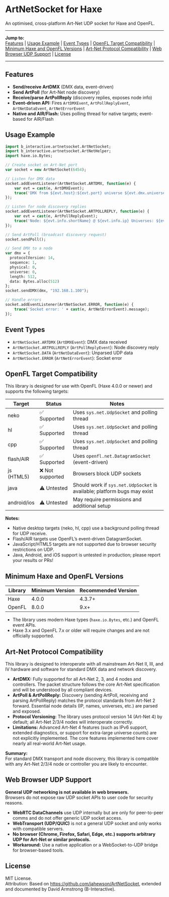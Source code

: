 # ArtNetSocket for Haxe

An optimised, cross-platform Art-Net UDP socket for Haxe and OpenFL.

---

**Jump to:**  
[Features](#features) | [Usage Example](#usage-example) | [Event Types](#event-types) | [OpenFL Target Compatibility](#openfl-target-compatibility) | [Minimum Haxe and OpenFL Versions](#minimum-haxe-and-openfl-versions) | [Art-Net Protocol Compatibility](#art-net-protocol-compatibility) | [Web Browser UDP Support](#web-browser-udp-support) | [License](#license)

---

## Features

- **Send/receive ArtDMX** (DMX data, event-driven)
- **Send ArtPoll** (for Art-Net node discovery)
- **Receive/parse ArtPollReply** (discovery replies, exposes node info)
- **Event-driven API:** Fires `ArtDMXEvent`, `ArtPollReplyEvent`, `ArtNetDataEvent`, `ArtNetErrorEvent`
- **Native and AIR/Flash:** Uses polling thread for native targets; event-based for AIR/Flash

## Usage Example

```haxe
import b_interactive.artnetsocket.ArtNetSocket;
import b_interactive.artnetsocket.ArtNetHelper;
import haxe.io.Bytes;

// Create socket on Art-Net port
var socket = new ArtNetSocket(6454);

// Listen for DMX data
socket.addEventListener(ArtNetSocket.ARTDMX, function(e) {
    var evt = cast(e, ArtDMXEvent);
    trace('DMX from ${evt.host}:${evt.port} universe ${evt.dmx.universe} data size: ${evt.dmx.length}');
});

// Listen for node discovery replies
socket.addEventListener(ArtNetSocket.ARTPOLLREPLY, function(e) {
    var evt = cast(e, ArtPollReplyEvent);
    trace('Node: ${evt.info.shortName} @ ${evt.info.ip} Universes: ${evt.info.numPorts}');
});

// Send ArtPoll (broadcast discovery request)
socket.sendPoll();

// Send DMX to a node
var dmx = {
  protocolVersion: 14,
  sequence: 1,
  physical: 0,
  universe: 0,
  length: 512,
  data: Bytes.alloc(512)
};
socket.sendDMX(dmx, "192.168.1.100");

// Handle errors
socket.addEventListener(ArtNetSocket.ERROR, function(e) {
    trace('Socket error: ' + cast(e, ArtNetErrorEvent).message);
});
```

## Event Types

- `ArtNetSocket.ARTDMX` (`ArtDMXEvent`): DMX data received
- `ArtNetSocket.ARTPOLLREPLY` (`ArtPollReplyEvent`): Node discovery reply
- `ArtNetSocket.DATA` (`ArtNetDataEvent`): Unparsed UDP data
- `ArtNetSocket.ERROR` (`ArtNetErrorEvent`): Socket error

## OpenFL Target Compatibility

This library is designed for use with OpenFL (Haxe 4.0.0 or newer) and supports the following targets:

| Target         | Status         | Notes                                                         |
|----------------|---------------|---------------------------------------------------------------|
| neko           | ✅ Supported   | Uses `sys.net.UdpSocket` and polling thread                  |
| hl             | ✅ Supported   | Uses `sys.net.UdpSocket` and polling thread                  |
| cpp            | ✅ Supported   | Uses `sys.net.UdpSocket` and polling thread                  |
| flash/AIR      | ✅ Supported   | Uses `openfl.net.DatagramSocket` (event-driven)              |
| js (HTML5)     | ❌ Not supported | Browsers block UDP sockets                                  |
| java           | ⚠️ Untested    | Should work if `sys.net.UdpSocket` is available; platform bugs may exist |
| android/ios    | ⚠️ Untested    | May require permissions and additional setup                 |

**Notes:**
- Native desktop targets (neko, hl, cpp) use a background polling thread for UDP receive.
- Flash/AIR targets use OpenFL’s event-driven DatagramSocket.
- JavaScript/HTML5 targets are not supported due to browser security restrictions on UDP.
- Java, Android, and iOS support is untested in production; please report your results or PRs!

## Minimum Haxe and OpenFL Versions

| Library | Minimum Version | Recommended Version         |
|---------|----------------|----------------------------|
| Haxe    | 4.0.0          | 4.3.7+                     |
| OpenFL  | 8.0.0          | 9.x+                       |

- The library uses modern Haxe types (`haxe.io.Bytes`, etc.) and OpenFL event APIs.
- Haxe 3.x and OpenFL 7.x or older will require changes and are not officially supported.

## Art-Net Protocol Compatibility

This library is designed to interoperate with all mainstream Art-Net II, III, and IV hardware and software for standard DMX data and network discovery.

- **ArtDMX:** Fully supported for all Art-Net 2, 3, and 4 nodes and controllers. The packet structure follows the core Art-Net specification and will be understood by all compliant devices.
- **ArtPoll & ArtPollReply:** Discovery (sending ArtPoll, receiving and parsing ArtPollReply) matches the protocol standards from Art-Net 2 forward. Essential node details (IP, names, universes, etc.) are parsed and exposed.
- **Protocol Versioning:** The library uses protocol version 14 (Art-Net 4) by default; all Art-Net 2/3/4 nodes will interoperate correctly.
- **Limitations:** Advanced Art-Net 4 features (such as IPv6 support, extended diagnostics, or support for extra-large universe counts) are not explicitly implemented. The core features implemented here cover nearly all real-world Art-Net usage.

**Summary:**  
For standard DMX transport and node discovery, this library is compatible with any Art-Net 2/3/4 node or controller you are likely to encounter.

## Web Browser UDP Support

**General UDP networking is not available in web browsers.**  
Browsers do not expose raw UDP socket APIs to user code for security reasons.

- **WebRTC DataChannels** use UDP internally but are only for peer-to-peer comms and do not offer generic UDP socket access.
- **WebTransport (UDP/QUIC)** is not a general UDP socket and only works with compatible servers.
- **No browser (Chrome, Firefox, Safari, Edge, etc.) supports arbitrary UDP for Art-Net or similar protocols.**
- **Workaround:** Use a native application or a WebSocket-to-UDP bridge for browser-based tools.

## License

MIT License.  
Attribution: Based on https://github.com/jahewson/ArtNetSocket, extended and documented by David Armstrong (B-Interactive).
